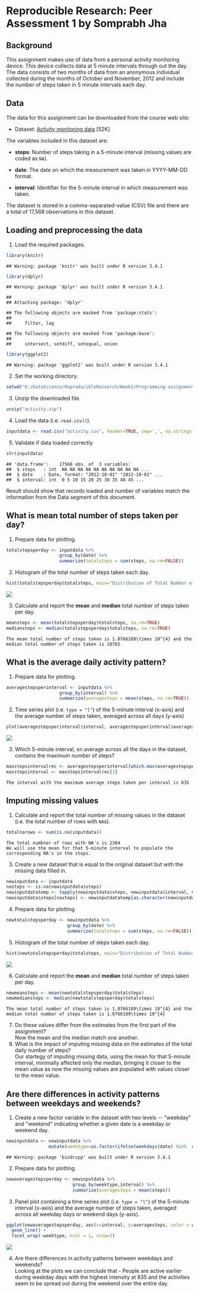 # Reproducible Research: Peer Assessment 1 by Somprabh Jha
## Background
This assignment makes use of data from a personal activity monitoring
device. This device collects data at 5 minute intervals through out the
day. The data consists of two months of data from an anonymous
individual collected during the months of October and November, 2012
and include the number of steps taken in 5 minute intervals each day.


## Data
The data for this assignment can be downloaded from the course web site:

* Dataset: [Activity monitoring data](https://d396qusza40orc.cloudfront.net/repdata%2Fdata%2Factivity.zip) [52K]

The variables included in this dataset are:

* **steps**: Number of steps taking in a 5-minute interval (missing values are
    coded as `NA`).

* **date**: The date on which the measurement was taken in YYYY-MM-DD format.

* **interval**: Identifier for the 5-minute interval in which measurement was
    taken.

The dataset is stored in a comma-separated-value (CSV) file and there are a total of 17,568 observations in this dataset.


## Loading and preprocessing the data
1. Load the required packages.

```r
library(knitr)
```

```
## Warning: package 'knitr' was built under R version 3.4.1
```

```r
library(dplyr)
```

```
## Warning: package 'dplyr' was built under R version 3.4.1
```

```
## 
## Attaching package: 'dplyr'
```

```
## The following objects are masked from 'package:stats':
## 
##     filter, lag
```

```
## The following objects are masked from 'package:base':
## 
##     intersect, setdiff, setequal, union
```

```r
library(ggplot2)
```

```
## Warning: package 'ggplot2' was built under R version 3.4.1
```
2. Set the working directory.

```r
setwd("E:/DataScience/ReproducibleResearch/Week2/Programming-assignment-1/RepData_PeerAssessment1")
```
3. Unzip the downloaded file.

```r
unzip("activity.zip")
```
4. Load the data (i.e. `read.csv()`).

```r
inputdata <- read.csv("activity.csv", header=TRUE, sep=',', na.strings = "NA", colClasses= c(steps="integer", date="Date", interval="integer"))
```
5. Validate if data loaded correctly

```r
str(inputdata)
```

```
## 'data.frame':	17568 obs. of  3 variables:
##  $ steps   : int  NA NA NA NA NA NA NA NA NA NA ...
##  $ date    : Date, format: "2012-10-01" "2012-10-01" ...
##  $ interval: int  0 5 10 15 20 25 30 35 40 45 ...
```
Result should show that records loaded and number of variables match the information from the Data segment of this document.

## What is mean total number of steps taken per day?
1. Prepare data for plotting.

```r
totalstepsperday <- inputdata %>%
                    group_by(date) %>%
                    summarize(totalsteps = sum(steps, na.rm=FALSE))
```
2. Histogram of the total number of steps taken each day.

```r
hist(totalstepsperday$totalsteps, main="Distribution of Total Number of Steps per Day", xlab="Total Number of Steps per Day", ylab="Frequency (Number of Days)",   breaks=50, col="firebrick")
```

![](PA1_template_files/figure-html/histogramplot1-1.png)<!-- -->

3. Calculate and report the **mean** and **median** total number of steps taken per day.

```r
meansteps <- mean(totalstepsperday$totalsteps, na.rm=TRUE)
mediansteps <- median(totalstepsperday$totalsteps, na.rm=TRUE)
```
    The mean total number of steps taken is 1.0766189\times 10^{4} and the median total number of steps taken is 10765


## What is the average daily activity pattern?
1. Prepare data for plotting.

```r
averagestepsperinterval <- inputdata %>%
                    group_by(interval) %>%
                    summarize(averagesteps = mean(steps, na.rm=TRUE))
```
2. Time series plot (i.e. `type = "l"`) of the 5-minute interval (x-axis) and the average number of steps taken, averaged across all days (y-axis)

```r
plot(averagestepsperinterval$interval, averagestepsperinterval$averagesteps, type = "l", main = "Average Daily Activity", xlab = "Interval", ylab = "Average Number of Steps")
```

![](PA1_template_files/figure-html/timeseriesplot-1.png)<!-- -->

3. Which 5-minute interval, on average across all the days in the dataset, contains the maximum number of steps?

```r
maxstepsintervalrec <- averagestepsperinterval[which.max(averagestepsperinterval$averagesteps),]
maxstepsinterval <- maxstepsintervalrec[1]
```
    The interval with the maximum average steps taken per interval is 835


## Imputing missing values
1. Calculate and report the total number of missing values in the dataset (i.e. the total number of rows with `NA`s).

```r
totalnarows <- sum(is.na(inputdata))
```
    The total numbner of rows with NA's is 2304
    We will use the mean for that 5-minute interval to populate the corresponding NA's in the steps.
3. Create a new dataset that is equal to the original dataset but with the missing data filled in.

```r
newinputdata <- inputdata
nasteps <- is.na(newinputdata$steps)
newinputdatatemp <- tapply(newinputdata$steps, newinputdata$interval, mean, na.rm=TRUE, simplify=TRUE)
newinputdata$steps[nasteps] <- newinputdatatemp[as.character(newinputdata$interval[nasteps])]
```
4. Prepare data for plotting.

```r
newtotalstepsperday <- newinputdata %>%
                       group_by(date) %>%
                       summarize(totalsteps = sum(steps, na.rm=FALSE))
```
5. Histogram of the total number of steps taken each day.

```r
hist(newtotalstepsperday$totalsteps, main="Distribution of Total Number of Steps per Day", xlab="Total Number of Steps per Day", ylab="Frequency (Number of Days)",   breaks=50, col="firebrick")
```

![](PA1_template_files/figure-html/histogramplot2-1.png)<!-- -->

6. Calculate and report the **mean** and **median** total number of steps taken per day.

```r
newmeansteps <- mean(newtotalstepsperday$totalsteps)
newmediansteps <- median(newtotalstepsperday$totalsteps)
```
    The mean total number of steps taken is 1.0766189\times 10^{4} and the median total number of steps taken is 1.0766189\times 10^{4}
7. Do these values differ from the estimates from the first part of the assignment?  
    Now the mean and the median match one another.
8. What is the impact of imputing missing data on the estimates of the total daily number of steps?  
    Our startegy of imputing missing data, using the mean for that 5-minute interval, minimally affected only the median, bringing it closer to the mean value as now the missing values are populated with values closer to the mean value.


## Are there differences in activity patterns between weekdays and weekends?
1. Create a new factor variable in the dataset with two levels -- "weekday" and "weekend" indicating whether a given date is a weekday or weekend day.

```r
newinputdata <- newinputdata %>%
                mutate(weektype=as.factor(ifelse(weekdays(date) %in%  c("Saturday","Sunday"), "weekend","weekday")))
```

```
## Warning: package 'bindrcpp' was built under R version 3.4.1
```
2. Prepare data for plotting.

```r
newaveragestepsperday <- newinputdata %>%
                         group_by(weektype,interval) %>%
                         summarize(averagesteps = mean(steps))
```
3. Panel plot containing a time series plot (i.e. `type = "l"`) of the 5-minute interval (x-axis) and the average number of steps taken, averaged across all weekday days or weekend days (y-axis).

```r
ggplot(newaveragestepsperday, aes(x=interval, y=averagesteps, color = weektype)) +
  geom_line() +
  facet_wrap(~weektype, ncol = 1, nrow=2)
```

![](PA1_template_files/figure-html/panelplot-1.png)<!-- -->

4. Are there differences in activity patterns between weekdays and weekends?   
    Looking at the plots we can conclude that - People are active earlier during weekday days with the highest intensity at 835 and the activities seem to be spread out during the weekend over the entire day.
